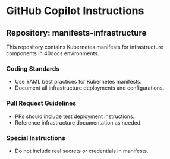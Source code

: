 # GitHub Copilot Instructions

## Repository: manifests-infrastructure
This repository contains Kubernetes manifests for infrastructure components in 40docs environments.

### Coding Standards
- Use YAML best practices for Kubernetes manifests.
- Document all infrastructure deployments and configurations.

### Pull Request Guidelines
- PRs should include test deployment instructions.
- Reference infrastructure documentation as needed.

### Special Instructions
- Do not include real secrets or credentials in manifests.
